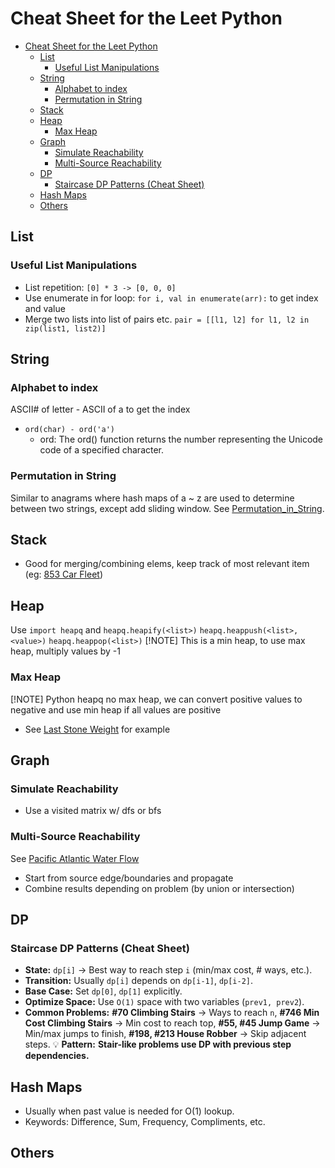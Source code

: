 # Cheat Sheet for the Leet Python

<!--toc:start-->

- [Cheat Sheet for the Leet Python](#cheat-sheet-for-the-leet-python)
  - [List](#list)
    - [Useful List Manipulations](#useful-list-manipulations)
  - [String](#string)
    - [Alphabet to index](#alphabet-to-index)
    - [Permutation in String](#permutation-in-string)
  - [Stack](#stack)
  - [Heap](#heap)
    - [Max Heap](#max-heap)
  - [Graph](#graph)
    - [Simulate Reachability](#simulate-reachability)
    - [Multi-Source Reachability](#multi-source-reachability)
  - [DP](#dp)
    - [Staircase DP Patterns (Cheat Sheet)](#staircase-dp-patterns-cheat-sheet)
  - [Hash Maps](#hash-maps)
  - [Others](#others)
  <!--toc:end-->

## List

### Useful List Manipulations

- List repetition: `[0] * 3 -> [0, 0, 0]`
- Use enumerate in for loop: `for i, val in enumerate(arr):` to get index and value
- Merge two lists into list of pairs etc. `pair = [[l1, l2] for l1, l2 in zip(list1, list2)]`

## String

### Alphabet to index

ASCII# of letter - ASCII of a to get the index

- `ord(char) - ord('a')`
  - ord: The ord() function returns the number representing the Unicode code of a specified character.

### Permutation in String

Similar to anagrams where hash maps of a ~ z are used to determine between two strings, except add sliding window. See [Permutation_in_String](./567-Permutation_in_String/permu_string.py).

## Stack

- Good for merging/combining elems, keep track of most relevant item (eg: [853 Car Fleet](./853-Car_Fleet/car_fleet_stack.py))

## Heap

Use `import heapq` and `heapq.heapify(<list>)` `heapq.heappush(<list>, <value>)` `heapq.heappop(<list>)`
[!NOTE]
This is a min heap, to use max heap, multiply values by -1

### Max Heap

[!NOTE]
Python heapq no max heap, we can convert positive values to negative and use min heap if all values are positive

- See [Last Stone Weight](./1046-Last_Stone_Weight/last_stone_weight.py) for example

## Graph

### Simulate Reachability

- Use a visited matrix w/ dfs or bfs

### Multi-Source Reachability

See [Pacific Atlantic Water Flow](./417-Pacific_Atlantic_Waterflow/)

- Start from source edge/boundaries and propagate
- Combine results depending on problem (by union or intersection)

## DP

### Staircase DP Patterns (Cheat Sheet)

- **State:** `dp[i]` → Best way to reach step `i` (min/max cost, # ways, etc.).
- **Transition:** Usually `dp[i]` depends on `dp[i-1]`, `dp[i-2]`.
- **Base Case:** Set `dp[0]`, `dp[1]` explicitly.
- **Optimize Space:** Use `O(1)` space with two variables (`prev1, prev2`).
- **Common Problems:** **#70 Climbing Stairs** → Ways to reach `n`, **#746 Min Cost Climbing Stairs** → Min cost to reach top, **#55, #45 Jump Game** → Min/max jumps to finish, **#198, #213 House Robber** → Skip adjacent steps.
  💡 **Pattern:** **Stair-like problems use DP with previous step dependencies.**

## Hash Maps

- Usually when past value is needed for O(1) lookup.
- Keywords: Difference, Sum, Frequency, Compliments, etc.

## Others
